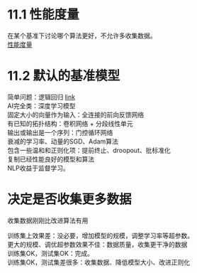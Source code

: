 # 11.1 性能度量  

在某个基准下讨论哪个算法更好，不允许多收集数据。  
[性能度量]()  

# 11.2 默认的基准模型  

简单问题：逻辑回归 [link](https://play-with-handwritten-digits.netlify.com/logisticregression.html)    
AI完全类：深度学习模型  
固定大小的向量作为输入：全连接的前向反馈网络  
有已知的拓扑结构：卷积网络 + 分段线性单元  
输出或输出是一个序列：门控循环网络  
衰减的学习率、动量的SGD、Adam算法  
包含一些温和和正则化项：提前终止、droopout、批标准化  
复制已经性能良好的模型和算法  
NLP收益于监督学习。  

# 决定是否收集更多数据

收集数据刚刚比改进算法有用  

训练集上效果差：没必要，增加模型的规模，调整学习率等超参数。  
更大的规模、调优超参数效果不佳：数据质量，收集更干净的数据  
训练集OK，测试集OK：完成。  
训练集OK，测试集差很多：收集数据、降低模型大小、改进正则化